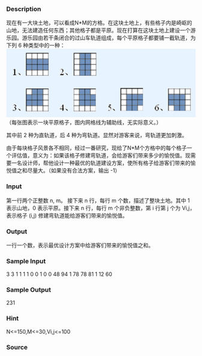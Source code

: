 
### Description
现在有一大块土地，可以看成N*M的方格。在这块土地上，有些格子内是崎岖的山地，无法建造任何东西；其他格子都是平原。现在打算在这块土地上建设一个游乐园。游乐园由若干条闭合的过山车轨道组成，每个平原格子都要铺一截轨道，为下列 6 种类型中的一种：
![](/JudgeOnline/upload/201509/fb.jpg)
（每张图表示一块平原格子，图内网格线为辅助线，无实际意义。）

其中前 2 种为直轨道，后 4 种为弯轨道。显然对游客来说，弯轨道更加刺激。

由于每块格子风景各不相同，经过一番研究，现给了N*M个方格中的每个格子一个评估值，意义为：如果该格子修建弯轨道，会给游客们带来多少的愉悦值。现需要一名设计师，帮他设计一种最优的轨道建设方案，使所有格子给游客们带来的愉悦值之和尽量大。（如果没有合法方案，输出 -1）


### Input
第一行两个正整数 n, m。
接下来 n 行，每行 m 个数，描述了整块土地。其中 1 表示山地，0 表示平原。接下来 n 行，每行 m 个非负整数，第 i 行第 j 个为 Vi,j，表示格子 (i,j) 修建弯轨道能给游客们带来的愉悦值。


### Output
一行一个数，表示最优设计方案中给游客们带来的愉悦值之和。




### Sample Input
3 3
1 1 1 
1 0 0 
1 0 0 
48 94 1 
78 78 81 
1 12 60 

### Sample Output
231
### Hint
N<=150,M<=30,Vi,j<=100

### Source
